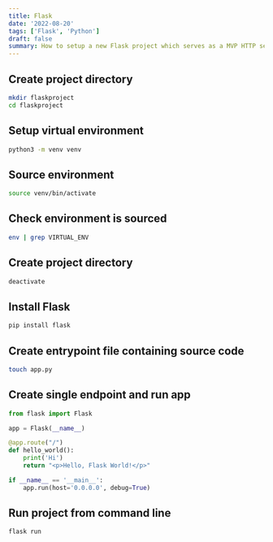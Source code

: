 ```yaml
---
title: Flask
date: '2022-08-20'
tags: ['Flask', 'Python']
draft: false
summary: How to setup a new Flask project which serves as a MVP HTTP server
---
```


## Create project directory

```bash
mkdir flaskproject
cd flaskproject
```

## Setup virtual environment

```bash
python3 -m venv venv
```

## Source environment

```bash
source venv/bin/activate
```

## Check environment is sourced

```bash
env | grep VIRTUAL_ENV
```

## Create project directory

```bash
deactivate
```

## Install Flask

```bash
pip install flask
```

## Create entrypoint file containing source code

```bash
touch app.py
```

## Create single endpoint and run app

```py
from flask import Flask

app = Flask(__name__)

@app.route("/")
def hello_world():
    print('Hi')
    return "<p>Hello, Flask World!</p>"

if __name__ == '__main__':
    app.run(host='0.0.0.0', debug=True)
```

## Run project from command line

```bash
flask run
```
